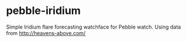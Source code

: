 # pebble-iridium
Simple Iridium flare forecasting watchface for Pebble watch. Using data from http://heavens-above.com/
